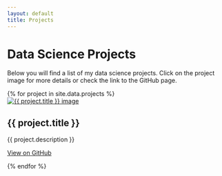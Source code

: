 ```yaml
---
layout: default
title: Projects
---
```


# Data Science Projects
Below you will find a list of my data science projects. Click on the project image for more details or check the link to the GitHub page.

<div id="projects">
{% for project in site.data.projects %}
  <div class="project">
    <a href="{{ site.baseurl }}/projects/{{ project.title | slugify }}">
      <div class="project-title-image-container">
        <img class="project-image" src="{{ site.baseurl }}/assets/images/{{ project.image }}" alt="{{ project.title }} image" />
      </div>
    </a>
    <h2>{{ project.title }}</h2>
    <p>{{ project.description }}</p>
    <p><a href="{{ project.external_url }}" target="_blank">View on GitHub</a></p>
  </div>
{% endfor %}
</div>

